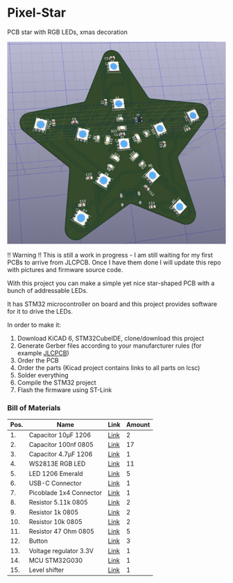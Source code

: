 # Pixel-Star
PCB star with RGB LEDs, xmas decoration

![alt text](https://github.com/drzacek/Pixel-Star/blob/master/render_01.png "Kicad PCB 3D-render")


!! Warning !!
This is still a work in progress - I am still waiting for my first PCBs to arrive from JLCPCB.
Once I have them done I will update this repo with pictures and firmware source code.


With this project you can make a simple yet nice star-shaped PCB with a bunch of addressable LEDs.

It has STM32 microcontroller on board and this project provides software for it to drive the LEDs.

In order to make it:

1. Download KiCAD 6, STM32CubeIDE, clone/download this project
2. Generate Gerber files according to your manufarcturer rules (for example [JLCPCB](https://support.jlcpcb.com/article/194-how-to-generate-gerber-and-drill-files-in-kicad-6))
3. Order the PCB
4. Order the parts (Kicad project contains links to all parts on lcsc)
5. Solder everything
6. Compile the STM32 project
7. Flash the firmware using ST-Link



### Bill of Materials

|  Pos. | Name  | Link  | Amount  |
| ------------ | ------------ | ------------ | ------------ |
| 1.  | Capacitor 10µF 1206  | [Link](https://www.lcsc.com/product-detail/Multilayer-Ceramic-Capacitors-MLCC-SMD-SMT_Samsung-Electro-Mechanics-CL31B106KAHNNNE_C14860.html)  |  2  |
| 2.  | Capacitor 100nf 0805  | [Link](https://www.lcsc.com/product-detail/Multilayer-Ceramic-Capacitors-MLCC-SMD-SMT_CCTC-TCC0805X7R104K500DT_C282732.html)  | 17  |
| 3.  | Capacitor 4.7µF 1206  | [Link](https://www.lcsc.com/product-detail/Multilayer-Ceramic-Capacitors-MLCC-SMD-SMT_Samwha-Capacitor-CS3216X7R475K160NRI_C5189824.html)  | 1  |
| 4.  | WS2813E RGB LED  | [Link](https://www.lcsc.com/product-detail/Light-Emitting-Diodes-LED_Worldsemi-WS2813E_C160214.html)  | 11  |
| 5.  | LED 1206 Emerald  | [Link](https://www.lcsc.com/product-detail/Light-Emitting-Diodes-LED_XINGLIGHT-XL-3216UGC_C965825.html)  | 5  |
| 6.  | USB-C Connector  | [Link](https://www.lcsc.com/product-detail/USB-Connectors_SHOU-HAN-TYPE-C-16PIN-2MD-073_C2765186.html)  | 1  |
| 7.  | Picoblade 1x4 Connector  | [Link](https://www.lcsc.com/product-detail/Wire-To-Board-Wire-To-Wire-Connector_MOLEX-532610471_C240847.html)  | 1  |
| 8.  | Resistor 5.11k 0805  | [Link](https://www.lcsc.com/product-detail/Chip-Resistor-Surface-Mount_UNI-ROYAL-Uniroyal-Elec-0805W8F5111T5E_C46039.html)  | 2  |
| 9.  | Resistor 1k 0805  | [Link](https://www.lcsc.com/product-detail/Chip-Resistor-Surface-Mount_FOJAN-FRC0805F1001TS_C2907232.html)  | 2  |
| 10.  | Resistor 10k 0805  | [Link](https://www.lcsc.com/product-detail/Chip-Resistor-Surface-Mount_UNI-ROYAL-Uniroyal-Elec-0805W8F1002T5E_C17414.html)  | 2  |
| 11.  | Resistor 47 Ohm 0805  | [Link](https://www.lcsc.com/product-detail/Chip-Resistor-Surface-Mount_Walsin-Tech-Corp-WR08X47R0FTL_C168456.html)  | 5  |
| 12.  | Button  | [Link](https://www.lcsc.com/product-detail/Tactile-Switches_Korean-Hroparts-Elec-K2-1107ST-A4DW-06_C118141.html)  | 3  |
| 13.  | Voltage regulator 3.3V  | [Link](https://www.lcsc.com/product-detail/Linear-Voltage-Regulators-LDO_HEERMICR-AMS1117-3-3_C5199435.html)  | 1  |
| 14.  | MCU STM32G030  | [Link](https://www.lcsc.com/product-detail/Microcontroller-Units-MCUs-MPUs-SOCs_STMicroelectronics-STM32G030F6P6TR_C529330.html)  | 1  |
| 15.  | Level shifter  | [Link](https://www.lcsc.com/product-detail/Buffers-Drivers_Texas-Instruments-SN74LV1T34DBVR_C100024.html)  | 1  |
